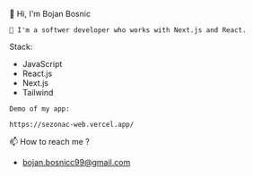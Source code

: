  👋 Hi, I'm Bojan Bosnic 
 
    🚀 I'm a softwer developer who works with Next.js and React.
   
   Stack:
   
   - JavaScript
   - React.js
   - Next.js
   - Tailwind

    Demo of my app:
   
    https://sezonac-web.vercel.app/
   
   
   
 📫 How to reach me ?
 
  - bojan.bosnicc99@gmail.com
